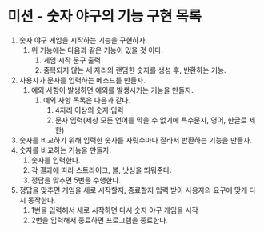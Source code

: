 # 미션 - 숫자 야구의 기능 구현 목록
1. 숫자 야구 게임을 시작하는 기능을 구현하자.
    1. 위 기능에는 다음과 같은 기능이 있을 것 이다.
        1. 게임 시작 문구 출력
        2. 중복되지 않는 세 자리의 랜덤한 숫자를 생성 후, 반환하는 기능.
2. 사용자가 문자를 입력하는 메소드를 만들자.
   1. 예외 사항이 발생하면 예외를 발생시키는 기능을 만들자.
      1. 예외 사항 목록은 다음과 같다.
         1. 4자리 이상의 숫자 입력
         2. 문자 입력(세상 모든 언어를 막을 수 없기에 특수문자, 영어, 한글로 제한)
3. 숫자를 비교하기 위해 입력한 숫자를 자릿수마다 잘라서 반환하는 기능을 만들자.
4. 숫자를 비교하는 기능을 만들자.
   1. 숫자를 입력한다.
   2. 각 결과에 따라 스트라이크, 볼, 낫싱을 띄워준다.
   3. 정답을 맞추면 5번을 수행한다.
5. 정답을 맞추면 게임을 새로 시작할지, 종료할지 입력 받아 사용자의 요구에 맞게 다시 동작한다.
   1. 1번을 입력해서 새로 시작하면 다시 숫자 야구 게임을 시작
   2. 2번을 입력해서 종료하면 프로그램을 종료한다.